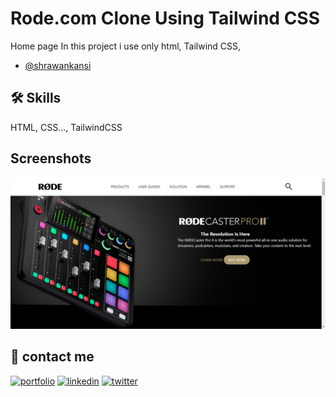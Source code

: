
# Rode.com Clone Using Tailwind CSS


Home page 
In this project i use only html, Tailwind CSS,



- [@shrawankansi](https://www.github.com/shrawankansi)





## 🛠 Skills
HTML, CSS..., TailwindCSS


## Screenshots

![App Screenshot](https://github.com/shrawankansi/Rode-clone/blob/main/screenshot.png)


## 🔗 contact me
[![portfolio](https://img.shields.io/badge/my_portfolio-000?style=for-the-badge&logo=ko-fi&logoColor=white)](https://katherinempeterson.com/)
[![linkedin](https://img.shields.io/badge/linkedin-0A66C2?style=for-the-badge&logo=linkedin&logoColor=white)](https://www.linkedin.com/shrawankansi)
[![twitter](https://img.shields.io/badge/twitter-1DA1F2?style=for-the-badge&logo=twitter&logoColor=white)](https://twitter.com/shrawankansi)

